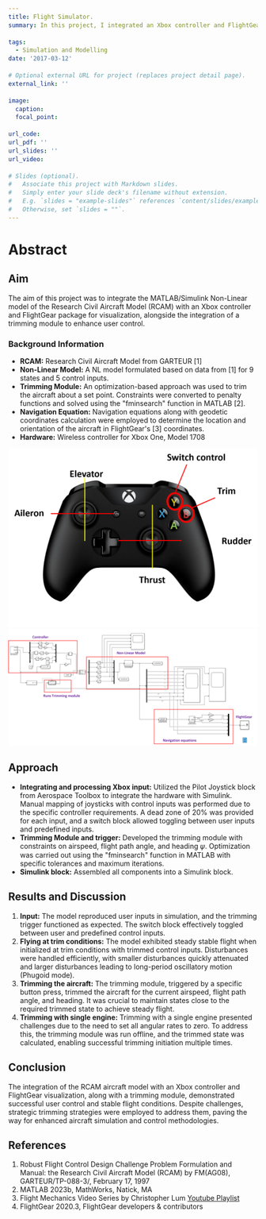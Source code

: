 ```yaml
---
title: Flight Simulator.
summary: In this project, I integrated an Xbox controller and FlightGear visualization with the MATLAB/Simulink Non-Linear model of the Research Civil Aircraft Model (RCAM). I incorporated an optimization-based trimming module to facilitate control adjustments. Results demonstrate successful replication of user control inputs, stable flight under trim conditions. Despite challenges such as small joystick travel and manual trimming complexities, managed to effectively adjust the aircraft's trim in the event of an engine shutdown, demonstrating the resilience of the system.

tags:
  - Simulation and Modelling
date: '2017-03-12'

# Optional external URL for project (replaces project detail page).
external_link: ''

image:
  caption: 
  focal_point: 

url_code: 
url_pdf: ''
url_slides: ''
url_video: 

# Slides (optional).
#   Associate this project with Markdown slides.
#   Simply enter your slide deck's filename without extension.
#   E.g. `slides = "example-slides"` references `content/slides/example-slides.md`.
#   Otherwise, set `slides = ""`.
---
```

# Abstract

## Aim
The aim of this project was to integrate the MATLAB/Simulink Non-Linear model of the Research Civil Aircraft Model (RCAM) with an Xbox controller and FlightGear package for visualization, alongside the integration of a trimming module to enhance user control.

### Background Information
- **RCAM:** Research Civil Aircraft Model from GARTEUR [1]
- **Non-Linear Model:** A NL model formulated based on data from [1] for 9 states and 5 control inputs.
- **Trimming Module:** An optimization-based approach was used to trim the aircraft about a set point. Constraints were converted to penalty functions and solved using the "fminsearch" function in MATLAB [2].
- **Navigation Equation:** Navigation equations along with geodetic coordinates calculation were employed to determine the location and orientation of the aircraft in FlightGear's [3] coordinates.
- **Hardware:** Wireless controller for Xbox One, Model 1708

![Controller and mapping](mapc.png "Figure 1: Controller and mapping")
![Simulink Block](fsim_sim.png "Figure 1: Simulink Block")

## Approach
- **Integrating and processing Xbox input:** Utilized the Pilot Joystick block from Aerospace Toolbox to integrate the hardware with Simulink. Manual mapping of joysticks with control inputs was performed due to the specific controller requirements. A dead zone of 20% was provided for each input, and a switch block allowed toggling between user inputs and predefined inputs.
- **Trimming Module and trigger:** Developed the trimming module with constraints on airspeed, flight path angle, and heading 𝜓. Optimization was carried out using the "fminsearch" function in MATLAB with specific tolerances and maximum iterations. 
- **Simulink block:** Assembled all components into a Simulink block.

## Results and Discussion
1. **Input:** The model reproduced user inputs in simulation, and the trimming trigger functioned as expected. The switch block effectively toggled between user and predefined control inputs.
2. **Flying at trim conditions:** The model exhibited steady stable flight when initialized at trim conditions with trimmed control inputs. Disturbances were handled efficiently, with smaller disturbances quickly attenuated and larger disturbances leading to long-period oscillatory motion (Phugoid mode).
3. **Trimming the aircraft:** The trimming module, triggered by a specific button press, trimmed the aircraft for the current airspeed, flight path angle, and heading. It was crucial to maintain states close to the required trimmed state to achieve steady flight.
4. **Trimming with single engine:** Trimming with a single engine presented challenges due to the need to set all angular rates to zero. To address this, the trimming module was run offline, and the trimmed state was calculated, enabling successful trimming initiation multiple times.

## Conclusion
The integration of the RCAM aircraft model with an Xbox controller and FlightGear visualization, along with a trimming module, demonstrated successful user control and stable flight conditions. Despite challenges, strategic trimming strategies were employed to address them, paving the way for enhanced aircraft simulation and control methodologies.

## References
1. Robust Flight Control Design Challenge Problem Formulation and Manual: the Research Civil Aircraft Model (RCAM) by FM(AG08), GARTEUR/TP-088-3/, February 17, 1997
2. MATLAB 2023b, MathWorks, Natick, MA
3. Flight Mechanics Video Series by Christopher Lum [Youtube Playlist](https://www.youtube.com/playlist?list=PLxdnSsBqCrrEx3A6W94sQGClk6Q4YCg-h)
4. FlightGear 2020.3, FlightGear developers & contributors
